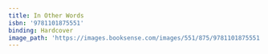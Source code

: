 ```yaml
---
title: In Other Words
isbn: '9781101875551'
binding: Hardcover
image_path: 'https://images.booksense.com/images/551/875/9781101875551.jpg'
---
```


